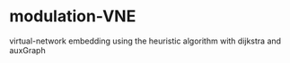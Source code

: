 # modulation-VNE
virtual-network embedding using the heuristic  algorithm with dijkstra and auxGraph
